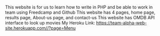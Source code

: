 This website is for us to learn how to write in PHP and be able to work in team using Freedcamp and Github
This website has 4 pages, home page, results page, About-us page, and contact-us
This website has OMDB API interface to look up movies
My Heroku Link: https://team-alpha-web-site.herokuapp.com//?page=Menu

